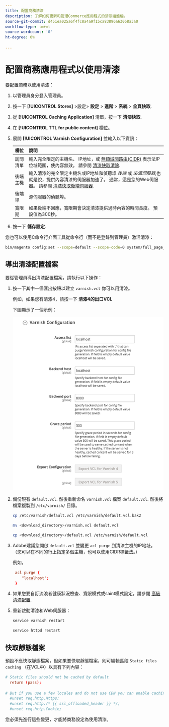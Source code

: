 ```yaml
---
title: 配置商務清漆
description: 了解如何更新和管理Commerce應用程式的清漆組態檔。
source-git-commit: d451ea025a6f4fc8a4a9f15ca83896a63058a3a0
workflow-type: tm+mt
source-wordcount: '0'
ht-degree: 0%

---
```



# 配置商務應用程式以使用清漆

要配置商務以使用清漆：

1. 以管理員身分登入管理員。
1. 按一下 **[!UICONTROL Stores]** >設定> **設定** > **進階** > **系統** > **全頁快取**.
1. 從 **[!UICONTROL Caching Application]** 清單，按一下 **清漆快取**.
1. 在 **[!UICONTROL TTL for public content]** 欄位。
1. 展開 **[!UICONTROL Varnish Configuration]** 並輸入以下資訊：

   | 欄位 | 說明 |
   | ----- | ----------- |
   | 訪問清單 | 輸入完全限定的主機名、 IP地址，或 [無類域間路由(CIDR)](https://www.digitalocean.com/community/tutorials/understanding-ip-addresses-subnets-and-cidr-notation-for-networking) 表示法IP位址範圍，使內容無效。 請參閱 [清漆快取清除](https://varnish-cache.org/docs/3.0/tutorial/purging.html). |
   | 後端主機 | 輸入清漆的完全限定主機名或IP地址和偵聽埠 _後端_ 或 _來源伺服器_;也就是說，提供內容清漆的伺服器加速了。 通常，這是您的Web伺服器。 請參閱 [清漆快取後端伺服器](https://www.varnish-cache.org/docs/trunk/users-guide/vcl-backends.html). |
   | 後端埠 | 源伺服器的偵聽埠。 |
   | 寬限期 | 如果後端不回應，寬限期會決定清漆提供過時內容的時間長度。 預設值為300秒。 |

1. 按一下 **儲存設定**.

您也可以使用C命令行介面工具從命令行（而不是登錄到管理員）激活清漆：

```bash
bin/magento config:set --scope=default --scope-code=0 system/full_page_cache/caching_application 2
```

## 導出清漆配置檔案

要從管理員導出清漆配置檔案，請執行以下操作：

1. 按一下其中一個匯出按鈕以建立 `varnish.vcl` 你可以用清漆。

   例如，如果您有清漆4，請按一下 **清漆4的出口VCL**

   下圖顯示了一個示例：

   ![設定商務以在管理員中使用清漆](../../assets/configuration/varnish-admin-22.png)

1. 備份現有 `default.vcl`. 然後重新命名 `varnish.vcl` 檔案 `default.vcl`. 然後將檔案複製到 `/etc/varnish/` 目錄。

   ```bash
   cp /etc/varnish/default.vcl /etc/varnish/default.vcl.bak2
   ```

   ```bash
   mv <download_directory>/varnish.vcl default.vcl
   ```

   ```bash
   cp <download_directory>/default.vcl /etc/varnish/default.vcl
   ```

1. Adobe建議您開啟 `default.vcl` 並變更 `acl purge` 到清漆主機的IP地址。 （您可以在不同的行上指定多個主機，也可以使用CIDR標籤法。）

   例如，

   ```conf
    acl purge {
       "localhost";
    }
   ```

1. 如果您要自訂流浪者健康狀況檢查、寬限模式或saint模式設定，請參閱 [高級清漆配置](config-varnish-advanced.md).

1. 重新啟動清漆和Web伺服器：

   ```bash
   service varnish restart
   ```

   ```bash
   service httpd restart
   ```

## 快取靜態檔案

預設不應快取靜態檔案，但如果要快取靜態檔案，則可編輯區段 `Static files caching` （在VCL中）以具有下列內容：

```conf
# Static files should not be cached by default
  return (pass);

# But if you use a few locales and do not use CDN you can enable caching static files by commenting previous line (#return (pass);) and uncommenting next 3 lines
  #unset req.http.Https;
  #unset req.http./* {{ ssl_offloaded_header }} */;
  #unset req.http.Cookie;
```

您必須先進行這些變更，才能將商務設定為使用清漆。
